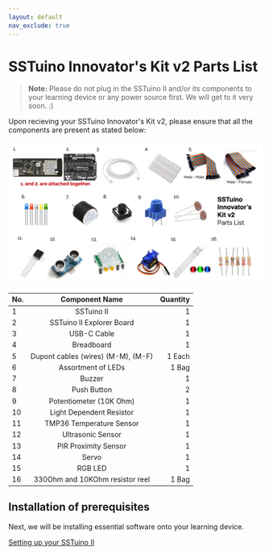 ```yaml
---
layout: default
nav_exclude: true
---
```

# SSTuino Innovator's Kit v2 Parts List

> **Note:** Please do not plug in the SSTuino II and/or its components to your learning device or any power source first. We will get to it very soon. :)

Upon recieving your SSTuino Innovator's Kit v2, please ensure that all the components are present as stated below:

![Parts List](assets/partslist.png)

| No. | Component Name                       | Quantity  |
|---- |:------------------------------------:| ---------:|
| 1   | SSTuino II                           | 1         |
| 2   | SSTuino II Explorer Board            | 1         |
| 3   | USB-C Cable                          | 1         |
| 4   | Breadboard                           | 1         |
| 5   | Dupont cables (wires) (M-M), (M-F)   | 1 Each    |
| 6   | Assortment of LEDs                   | 1 Bag     |
| 7   | Buzzer                               | 1         |
| 8   | Push Button                          | 2         |
| 9   | Potentiometer (10K Ohm)              | 1         |
| 10  | Light Dependent Resistor             | 1         |
| 11  | TMP36 Temperature Sensor             | 1         |
| 12  | Ultrasonic Sensor                    | 1         |
| 13  | PIR Proximity Sensor                 | 1         |
| 14  | Servo                                | 1         |
| 15  | RGB LED                              | 1         |
| 16  | 330Ohm and 10KOhm resistor reel      | 1 Bag     |

## Installation of prerequisites

Next, we will be installing essential software onto your learning device.

[Setting up your SSTuino II](../setup/index.md)
